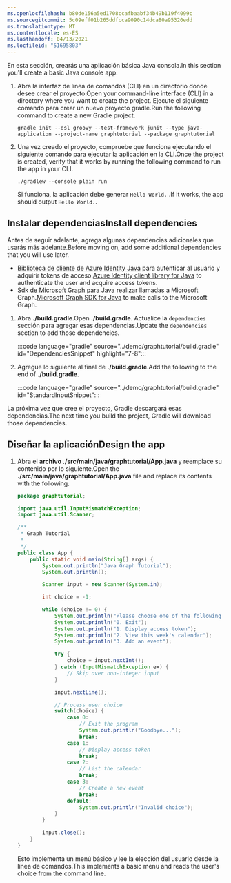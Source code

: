 ```yaml
---
ms.openlocfilehash: b80de156a5ed1708ccafbaabf34b49b119f4099c
ms.sourcegitcommit: 5c09eff01b265ddfcca9090c14dca80a95320edd
ms.translationtype: MT
ms.contentlocale: es-ES
ms.lasthandoff: 04/13/2021
ms.locfileid: "51695803"
---
```

<!-- markdownlint-disable MD002 MD041 -->

<span data-ttu-id="09476-101">En esta sección, crearás una aplicación básica Java consola.</span><span class="sxs-lookup"><span data-stu-id="09476-101">In this section you'll create a basic Java console app.</span></span>

1. <span data-ttu-id="09476-102">Abra la interfaz de línea de comandos (CLI) en un directorio donde desee crear el proyecto.</span><span class="sxs-lookup"><span data-stu-id="09476-102">Open your command-line interface (CLI) in a directory where you want to create the project.</span></span> <span data-ttu-id="09476-103">Ejecute el siguiente comando para crear un nuevo proyecto gradle.</span><span class="sxs-lookup"><span data-stu-id="09476-103">Run the following command to create a new Gradle project.</span></span>

    ```Shell
    gradle init --dsl groovy --test-framework junit --type java-application --project-name graphtutorial --package graphtutorial
    ```

1. <span data-ttu-id="09476-104">Una vez creado el proyecto, compruebe que funciona ejecutando el siguiente comando para ejecutar la aplicación en la CLI.</span><span class="sxs-lookup"><span data-stu-id="09476-104">Once the project is created, verify that it works by running the following command to run the app in your CLI.</span></span>

    ```Shell
    ./gradlew --console plain run
    ```

    <span data-ttu-id="09476-105">Si funciona, la aplicación debe generar `Hello World.` .</span><span class="sxs-lookup"><span data-stu-id="09476-105">If it works, the app should output `Hello World.`.</span></span>

## <a name="install-dependencies"></a><span data-ttu-id="09476-106">Instalar dependencias</span><span class="sxs-lookup"><span data-stu-id="09476-106">Install dependencies</span></span>

<span data-ttu-id="09476-107">Antes de seguir adelante, agrega algunas dependencias adicionales que usarás más adelante.</span><span class="sxs-lookup"><span data-stu-id="09476-107">Before moving on, add some additional dependencies that you will use later.</span></span>

- <span data-ttu-id="09476-108">[Biblioteca de cliente de Azure Identity Java](https://github.com/Azure/azure-sdk-for-java/tree/master/sdk/identity/azure-identity) para autenticar al usuario y adquirir tokens de acceso.</span><span class="sxs-lookup"><span data-stu-id="09476-108">[Azure Identity client library for Java](https://github.com/Azure/azure-sdk-for-java/tree/master/sdk/identity/azure-identity) to authenticate the user and acquire access tokens.</span></span>
- <span data-ttu-id="09476-109">[Sdk de Microsoft Graph para Java](https://github.com/microsoftgraph/msgraph-sdk-java) realizar llamadas a Microsoft Graph.</span><span class="sxs-lookup"><span data-stu-id="09476-109">[Microsoft Graph SDK for Java](https://github.com/microsoftgraph/msgraph-sdk-java) to make calls to the Microsoft Graph.</span></span>

1. <span data-ttu-id="09476-110">Abra **./build.gradle**.</span><span class="sxs-lookup"><span data-stu-id="09476-110">Open **./build.gradle**.</span></span> <span data-ttu-id="09476-111">Actualice la `dependencies` sección para agregar esas dependencias.</span><span class="sxs-lookup"><span data-stu-id="09476-111">Update the `dependencies` section to add those dependencies.</span></span>

    :::code language="gradle" source="../demo/graphtutorial/build.gradle" id="DependenciesSnippet" highlight="7-8":::

1. <span data-ttu-id="09476-112">Agregue lo siguiente al final de **./build.gradle**.</span><span class="sxs-lookup"><span data-stu-id="09476-112">Add the following to the end of **./build.gradle**.</span></span>

    :::code language="gradle" source="../demo/graphtutorial/build.gradle" id="StandardInputSnippet":::

<span data-ttu-id="09476-113">La próxima vez que cree el proyecto, Gradle descargará esas dependencias.</span><span class="sxs-lookup"><span data-stu-id="09476-113">The next time you build the project, Gradle will download those dependencies.</span></span>

## <a name="design-the-app"></a><span data-ttu-id="09476-114">Diseñar la aplicación</span><span class="sxs-lookup"><span data-stu-id="09476-114">Design the app</span></span>

1. <span data-ttu-id="09476-115">Abra el **archivo ./src/main/java/graphtutorial/App.java** y reemplace su contenido por lo siguiente.</span><span class="sxs-lookup"><span data-stu-id="09476-115">Open the **./src/main/java/graphtutorial/App.java** file and replace its contents with the following.</span></span>

    ```java
    package graphtutorial;

    import java.util.InputMismatchException;
    import java.util.Scanner;

    /**
     * Graph Tutorial
     *
     */
    public class App {
        public static void main(String[] args) {
            System.out.println("Java Graph Tutorial");
            System.out.println();

            Scanner input = new Scanner(System.in);

            int choice = -1;

            while (choice != 0) {
                System.out.println("Please choose one of the following options:");
                System.out.println("0. Exit");
                System.out.println("1. Display access token");
                System.out.println("2. View this week's calendar");
                System.out.println("3. Add an event");

                try {
                    choice = input.nextInt();
                } catch (InputMismatchException ex) {
                    // Skip over non-integer input
                }

                input.nextLine();

                // Process user choice
                switch(choice) {
                    case 0:
                        // Exit the program
                        System.out.println("Goodbye...");
                        break;
                    case 1:
                        // Display access token
                        break;
                    case 2:
                        // List the calendar
                        break;
                    case 3:
                        // Create a new event
                        break;
                    default:
                        System.out.println("Invalid choice");
                }
            }

            input.close();
        }
    }
    ```

    <span data-ttu-id="09476-116">Esto implementa un menú básico y lee la elección del usuario desde la línea de comandos.</span><span class="sxs-lookup"><span data-stu-id="09476-116">This implements a basic menu and reads the user's choice from the command line.</span></span>
